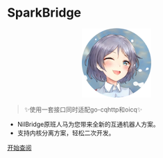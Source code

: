 <!-- _coverpage.md -->

# <div class="font-title">SparkBridge</div>

<div align="center">
    <img width="160" high='160' src="/static/spark.png" alt="logo">
</div>


> ✨使用一套接口同时适配go-cqhttp和oicq✨

 - NilBridge原班人马为您带来全新的互通机器人方案。
 - 支持内核分离方案，轻松二次开发。


[开始查阅](/README.md)
